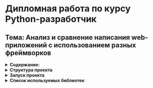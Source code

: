 # Дипломная работа по курсу Python-разработчик
## Тема: Анализ и сравнение написания web-приложений с использованием разных фреймворков

<details><summary><b>Содержание:</b></summary>
1. Введение
  Веб-разработка сегодня представляет собой одну из самых востребованных специализаций в IT-индустрии. Современные веб-приложения требуют высокой производительности, удобства в разработке и гибкости в использовании. В данной работе будет проведен анализ и сравнение трех популярных фреймворков для создания веб-приложений на Python: Django, FastAPI и Flask. Сравнение их подходов к созданию простых веб-приложений позволит лучше понять их характеристики, а также поможет разработчикам выбрать наиболее подходящий инструмент в зависимости от конкретных задач

  
2. Общие сведения о web-фреймворках
   * 2.1 Что такое web-фреймворки
   * 2.2 Для чего нужны web-фреймворки
  
3. Обзор популярных инструментов для разработки разработки веб-приложений на Python
   * 3.1 Django
   * 3.2 FastApi
   * 3.3 Flask
  
  
4. Сравнение фреймворков
5. Заключение
6. Список используемой литературы

## 1. Введение:
Современные веб-приложения требуют высокой производительности, удобства в разработке и гибкости в использовании. В последние годы на рынке разработаны множество фреймворков, каждый из которых имеет свои преимущества и недостатки. В данной работе будет проведен анализ и сравнение трех популярных фреймворков для создания веб-приложений на Python: Django, FastAPI и Flask.

## 2. Общие сведения о web-фреймворках
2.1 Фреймворк (с англ. framework — «каркас, структура») — заготовка, готовая модель в программировании для быстрой разработки, на основе которой можно дописать собственный код. Он задает структуру, определяет правила и предоставляет необходимый набор инструментов для создания проекта. 
  Существует 4 типа web-фреймворков:
  * Фронтенд фреймворки
    Эти фреймворки используются для разработки внешнего(прльзовательского) интерфейса. Чаще всего в данных фреймворках используются такие языки, как JavaScript, CSS и HTML.
    Среди решаемых задач — разработка дизайна UX/UI, SEO-оптимизация, фрагменты кода, шаблоны, управление взаимодействием с пользователем и многое другое. А среди самых известных фронтенд фреймворков — React, Vue.js, Ember, Bootstrap и Angular.
    
  * Бэкэнд фреймворки
    Эти фреймворки используются для разработки серверной части, которая отвечает за функционирование ИТ-продукта. Они основаны на таких языках программирования, как Python, .NET, Ruby, Java и PHP.
    Среди решаемых задач — функционирование сервера и базы данных, протоколы маршрутизации, логика и архитектура сервиса, параметры авторизации, безопасность и многие другие. Среди наиболее популярных фреймворков — Django, Laravel, Ruby On Rails, Spring, Express, ASP.NET Core.

    * Фуллстек фреймворки

    Фуллстек фреймворки — это фреймворки, сочетающие в себе элементы бэкенда и фронтенда, поэтому эти фреймворки на этом уровне являются универсальными и работают сразу на обеих сторонах: клиентской и серверной. Например, приложение Node.js работает с JavaScript, C++, HTML и CSS.

  * Микрофреймворки

    Микрофреймворки — это легкие платформы веб-приложений, которые обеспечивают базовые функции, такие как маршрутизация, обработка запросов и ответов, создание шаблонов и проверка входных данных. Обычно они не включают в себя какие-либо библиотеки или помощники для общих задач, что дает разработчикам свободу выбирать свои собственные библиотеки для таких функций. Микрофреймворки предназначены для приложений, требующих минимальной настройки и быстрого цикла разработки, хотя они также могут подходить и для более крупных приложений. Они предлагают альтернативу полнофункциональным фреймворкам.
    
2.2 Для чего нужны web-фреймворки?

  Любой фреймворк на различных языках упрощает жизнь программиста при создании архитектуры, разработке и поддержке проекта. В фреймворках на архитектурном уровне заложено множество принципов оптимизации. Рассмотрим основные преимущества ниже.

  * <b>Более высокая производительность.</b> 
    Фреймворки разработаны с использованием готовых функций для обеспечения высокой эффективности и производительности при создании ИТ-решений. Скорость загрузки веб-сайтов и программ, разработанных с их использованием, значительно возрастает.
    
  * <b>Сокращение количества ошибок.</b>
    Большинство фреймворков включают в себя лучшие практики разработки программного обеспечения. Многие из них имеют встроенный механизм тестирования, который проверяет код сразу, уменьшая количество ошибок в конечном коде.
  * <b>Быстрое развитие проекта или продукта.</b> 
     У фреймворков есть заранее написанные шаблоны, которые можно использовать для выполнения избыточных задач программирования. Эти инструменты экономят время разработчиков и позволяют им сосредоточиться на более приоритетных для команды действиях, обеспечивая более быстрые результаты.
  * <b>Надежность и безопасность.</b>
      Фреймворки включают в себя сотни готовых компонентов, созданных и регулярно обновляемых сообществом разработчиков. Это своего рода гарантия, что ваш проект — актуальное и одно из лучших решений бизнеса.

## 3. Обзор популярных инструментов для разработки веб-приложений на Python:

3.1 Django
  * Django — это высокоуровневый Python веб-фреймворк, который позволяет быстро создавать безопасные и поддерживаемые веб-сайты. Созданный опытными разработчиками, Django берёт на себя большую часть хлопот веб-разработки, поэтому вы можете сосредоточиться на написании своего веб-приложения. Django включает в себя множество встроенных средств для решения распространенных задач.
    
    <b>Преймущества:</b>
    * Принцип "Всё включено"(«Batteries included»)
      Фраза «всё включено» означает, что большинство инструментов для создания приложения — часть фреймворка, а не поставляются в виде отдельных библиотек.

      Django содержит огромное количество функциональности для решения большинства задач веб-разработки. Вот некоторые из высокоуровневых возможностей Django:
        * ORM
        * Миграции базы данных
        * Аутентификация пользователя
        * Панель администратора
        * Формы
     
    * Стандартизированная структура
   
      Django как фреймворк задаёт структуру проекта. Она помогает разработчикам понимать, где и как добавлять новую функциональность.

      Благодаря одинаковой для всех проектов структуре гораздо проще найти уже готовые решения или получить помощь от сообщества.

    * Приложения Django
   
      Приложения в Django позволяют разделить проект на несколько частей. Приложения устанавливаются путём добавления в <b>settings.INSTALLED_APPS</b>. Этот подход позволяет легко интегрировать готовые решения.

    * Безопасность
   
      Django безопасен и включает механизмы предотвращения распространенных атак вроде SQL-инъекций (XSS) и подделки межсайтовых запросов (CSRF).

    * REST Framework для создания API

      Django REST Framework(DRF), является библиотекой для построения API. Он имеет модульную и настраиваемую архитектуру, которая хорошо работает для создания как простых, так и сложных API.

      В DRF политики аутентификации и разрешений доступны из коробки. Он поставляется с базовыми классами для CRUD операций и встроенной утилитой для тестирования разрабатываемого API.

    * GraphQL фреймворк для создания API
   
      Большие REST API часто требуют большого количества запросов для получения всех необходимых данных. GraphQL — это язык запросов, который позволяет обмениваться связанными данными гораздо проще.

      Graphene-Django позволит легко добавить соответствующую функциональность в ваш проект. Модели, формы, аутентификация, политики разрешений и другие функциональные возможности Django можно использовать для создания GraphQL API. Библиотека так же поставляется с утилитой для тестирования результата.

    <b>Недостатки:</b>
      * Избыточность

        У Django есть все инструменты для создания высоконагруженных приложений. А вот для небольших сайтов их, зачастую, слишком много. За счет этого, не всегда есть смысл применять фреймворк для таких проектов. Тем более, что у него есть более простые альтернативы.

     * Функции ORM
   
       На сегодня этот компонент Django устарел и не дотягивает до современных стандартов. Ключевой минус ORM — отсутствие поддержки SQLAlchemy. Сейчас это основной инструмент для работы с базами данных у Python.
 
3.2 FastApi
  * FastAPI - является легковесным асинхронным фреймворком для Python, который используют преимущественно для разработки API-сервисов. Фреймворк довольно молодой и существует всего лишь 6 лет.

    <b>Преймущества:</b>

    * Скорость работы
   
      FastAPI обходит все Python-фреймворки по производительности

    * Гибкость на уровне Flask
   
      У вас нет какой-либо утвержденной архитектуры, что дает волю вашей фантазии и различным подходам разработки

    * Асинхронность
   
      FastAPI использует ASGI-сервера по умолчанию.  Благодаря асинхронному коду запросы выполняются независимо друг от друга и могут запускаться параллельно, а это значит, что время выполнения значительно сокращается по сравнению с выполнением при последовательном запуске.

    * Автоматическая документаци
   
       FastAPI использует аннотации типов Python для определения входных и выходных данных API и поддерживает дополнительные метаданные Swagger для более полной документации.

    <b>Недостатки:</b>

    * Отсутствие подробной документации
   
      Это может создавать проблемы при поиске ответов на вопросы или получении помощи в решении проблем.

    * Недостаток плагинов и модулей
   
      У FastAPI ограниченное количество плагинов и модулей, доступных для использования. Это может ограничить функциональность и возможности разработчиков при создании веб-приложений.

3.3 Flask
  * Flask — это легковесный веб-фреймворк для языка Python, который предоставляет минимальный набор инструментов для создания веб-приложений.

    <b>Преимущества:</b>

    * Считается лучшим веб-фреймворком для создания небольших статических сайтов и легковесных веб-приложений.
    * Гибкость и модульность
   
      Flask предусматривает модульное программирование, что помогает избежать путаницы и сохранить порядок «на рабочем месте». При этом фреймворк позволяет разработчику брать контроль над структурой проекта и самостоятельно выбирать инструменты.

    * Много подробной документации на русском языке.
   
    <b>Недостатки:</b>

    * Однопоточная система
   
       Каждый запрос разрабатывается поочередно. Это увеличивает время обработки.

    * Нет поддержки многостраничных приложений.
   
      В Flask отсутствует встроенный механизм маршрутизации для многостраничных приложений. Из коробки фреймворк предоставляет механизм для обработки запросов и возвращения ответов, но не дает удобных инструментов для организации навигации между различными страницами приложения.

## 4. Сравнение фреймворков:
Django следует архитектуре Model-View-Template (MVT), FastAPI основывается на принципах асинхронного программирования, а Flask позволяет использовать любую архитектуру на усмотрение разработчика.

* Простота в использовании:

  Django требует более глубокого изучения из-за своего объёма и конфигурации, тогда как Flask и FastAPI легче осваиваются, особенно для небольших проектов.

* Производительность:

  FastAPI продемонстрировал наилучшие результаты в производительности благодаря асинхронной обработке запросов. Flask и Django, будучи синхронными, работают медленнее в сценариях с высокой нагрузкой
  ![8abd3c976a2047e6d6975c5241882dee](https://github.com/user-attachments/assets/8379a307-ce44-4e95-bc3f-4d42f24d1976)
  (Данные взяты с сайта https://www.techempower.com)

* Гибкость и расширяймость:

  Flask предлагает максимальную гибкость, так как предоставляет разработчику возможность выбирать компоненты и библиотеки. Django более строг в подходе, но предлагает мощный набор встроенных средств. FastAPI сочетает в себе гибкость и производительность, что делает его идеальным для разработки API.

* Сообщества и документации:

  Django обладает самым большим сообществом и обширной документацией. Flask также имеет активное сообщество, но меньше ресурсов по сравнению с Django. FastAPI является относительно новым фреймворком, но его популярность быстро растет, и документация постоянно обновляется

* Безопасность:

  Django имеет встроенные инструменты безопасности, которые делают его предпочтительным для создания крупных и безопасных приложений. Flask требует большего внимания к безопасности, так как многие функции безопасности необходимо реализовывать самостоятельно. FastAPI также предлагает хорошие меры безопасности, но разработчики должны быть внимательны к настройкам.

## 5. Заключение:
В данной работе был проведен анализ фреймворков Django, FastAPI и Flask. Каждый из них имеет свои сильные и слабые стороны. Django подходит для крупных проектов с высокими требованиями к безопасности. Flask идеален для небольших приложений и прототипов. FastAPI демонстрирует высочайшую производительность и является предпочтительным выбором для создания API.

## 6. Список литературы:
* [django-project.com](https://www.djangoproject.com/)
* [fastapi.tiangolo.com](https://fastapi.tiangolo.com/)
* [flask.palletsprojects.com](https://flask.palletsprojects.com/en/stable/)
* [https://www.kevsrobots.com/learn/fastapi/06_implementing_registration_and_login.html](https://fastapi-users.github.io/fastapi-users/10.2/)
* [flask-paginate](https://flask-paginate.readthedocs.io/en/master/index.html)
* https://docs.djangoproject.com/en/5.1/topics/auth/default/
</details>

<details><summary><b>Структура проекта</b></summary>
  
## Django:

![django](https://github.com/user-attachments/assets/d8d08c8b-d635-4b78-a42e-fc4fa4ffa1b2)

## FastApi

![FastApi](https://github.com/user-attachments/assets/606a0251-251a-4b23-8441-6a45ba3ea4b8)
![Fastapi2](https://github.com/user-attachments/assets/c567ca27-33c8-46b4-b362-96b5e5024934)

## Flask

![flask](https://github.com/user-attachments/assets/9912d2d2-a91c-43c6-a10e-6b9004208e63)
</details>

<details><summary><b>Запуск проекта</b></summary>

Перед запуском проекта необходимо установить зависимости, для этого в терминале прописываем команду:

`pip install -r requirements.txt`

## Запуска проекта Django

Откройте териминал и введите в нём команду: 

` cd myapp `

После ввода данной команды, вы попадёте в рабочую директорию проекта "myapp"

Для запуска проекта так же в терминале прописываем команду:

`python manage.py runserver`

После чего переходим по запущенному локальному серверу(http://127.0.0.1:8000/):

![runserver](https://github.com/user-attachments/assets/06474ff3-1e4f-4c71-96e0-c7f077301cb3)

Для остановки работы сервера в терминале нажмите сочетание клавишь `Ctrl + C`

## Запуск проекта FastApi

Для начало нужно вернуться в исходный каталок(если изначально запускали проект на Django), для этого в терминале прописывает команду:

`cd ..`

Чтобы запустить приложение в терминале прописываем следующую команду:

`python -m uvicorn FastApi.main:app`

![run fastapi](https://github.com/user-attachments/assets/a389d463-0a39-44bc-9761-ded03071ea98)

Для остановки работы сервера в терминале нажмите сочетание клавишь `Ctrl + C`

## Запуск проекта Flask

Перейдите в проект Flask. Далее найдите файл `main.py` и откройте его. Для запуска приложение, если вы используете Pycharm можете нажать сочетание клавишь `Shift + F10` или воспользоваться значком запуска, который находится на верху в правой области:

![значок запуска](https://github.com/user-attachments/assets/00d4a6be-99c8-44f9-912c-65ce4e7fc7dd)

Для остановки работы сервера можно использовать комбинацию клавишь `Ctrl + F2` или же воспользоваться значком остановки работы приложения:

![стоп](https://github.com/user-attachments/assets/58df43f7-07c0-4ee2-8f7e-2a9bd260c541)

</details>

<details><summary><b>Список используемых библиотек</b></summary>
  
* annotated-types==0.7.0
  
* anyio==4.7.0
 
* asgiref==3.8.1
 
* bcrypt==4.2.1
 
* blinker==1.9.0

* charset-normalizer==3.4.0
 
* click==8.1.7
 
* cloudpickle==3.1.0
 
* colorama==0.4.6
 
* dask-expr==1.1.21
 
* Django==5.1.4
 
* dnspython==2.7.0
 
* email_validator==2.2.0
 
* exceptiongroup==1.2.2
 
* fastapi==0.115.6
 
* fastapi-pagination==0.12.34
 
* filelock==3.16.1
 
* Flask==3.1.0
 
* flask-paginate==2024.4.12
 
* Flask-SQLAlchemy==3.1.1
 
* Flask-WTF==1.2.2
 
* greenlet==3.1.1
 
* h11==0.14.0
 
* huggingface-hub==0.27.0
 
* idna==3.10
 
* importlib_metadata==8.5.0
 
* itsdangerous==2.2.0
 
* Jinja2==3.1.4
 
* joblib==1.4.2
 
* locket==1.0.0
 
* MarkupSafe==3.0.2
 
* mpmath==1.3.0
 
* networkx==3.4.2
 
* numpy==2.2.1
 
* packaging==24.2
 
* pandas==2.2.3
 
* partd==1.4.2
 
* passlib==1.7.4
 
* pillow==11.0.0
 
* psutil==6.1.1
 
* pyarrow==18.1.0
 
* pydantic==2.10.4
 
* pydantic_core==2.27.2
 
* python-multipart==0.0.20
 
* PyYAML==6.0.2
 
* requests==2.32.3
 
* safetensors==0.4.5
 
* scikit-learn==1.6.0
 
* scipy==1.14.1
 
* sentence-transformers==3.3.1
 
* six==1.17.0
 
* sniffio==1.3.1
 
* SQLAlchemy==2.0.36
 
* sqlparse==0.5.3
 
* starlette==0.41.3
 
* swifter==1.4.0
 
* sympy==1.13.1
 
* threadpoolctl==3.5.0
 
* tokenizers==0.21.0
 
* toolz==1.0.0
 
* torch==2.5.1
 
* tqdm==4.67.1
 
* transformers==4.47.1
 
* typing_extensions==4.12.2
 
* tzdata==2024.2
 
* urllib3==2.3.0
 
* uvicorn==0.34.0
 
* Werkzeug==3.1.3
 
* WTForms==3.2.1
 
* zipp==3.21.0

</details>
      
